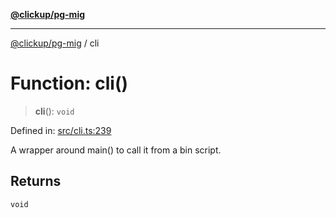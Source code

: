 [**@clickup/pg-mig**](../README.md)

***

[@clickup/pg-mig](../globals.md) / cli

# Function: cli()

> **cli**(): `void`

Defined in: [src/cli.ts:239](https://github.com/clickup/pg-mig/blob/master/src/cli.ts#L239)

A wrapper around main() to call it from a bin script.

## Returns

`void`
